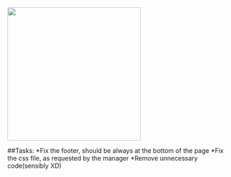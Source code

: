 <div class="center">
<img src="https://krapkowice.pl/download//49971/roboty-drogowe.jpeg" width="300" height="300" />
</div>

##Tasks:
*Fix the footer, should be always at the bottom of the page
*Fix the css file, as requested by the manager
*Remove unnecessary code(sensibly XD)
